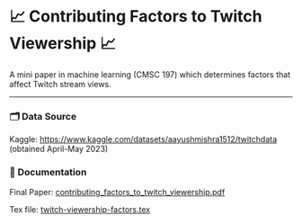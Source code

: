 # 📈 Contributing Factors to Twitch Viewership 📈
A mini paper in machine learning (CMSC 197) which determines factors that affect Twitch stream views.

<hr>

### 🗂️ Data Source
Kaggle: https://www.kaggle.com/datasets/aayushmishra1512/twitchdata (obtained April-May 2023)

### 📄 Documentation
Final Paper: [contributing_factors_to_twitch_viewership.pdf](https://github.com/yourstrulyhb/contributing-factors-to-twitch-viewership-nb/blob/main/mini_paper___contributing_factors_to_twitch_viewership.pdf)

Tex file: [twitch-viewership-factors.tex](https://github.com/yourstrulyhb/contributing-factors-to-twitch-views-documentation/blob/main/twitch-viewership-factors.tex)
